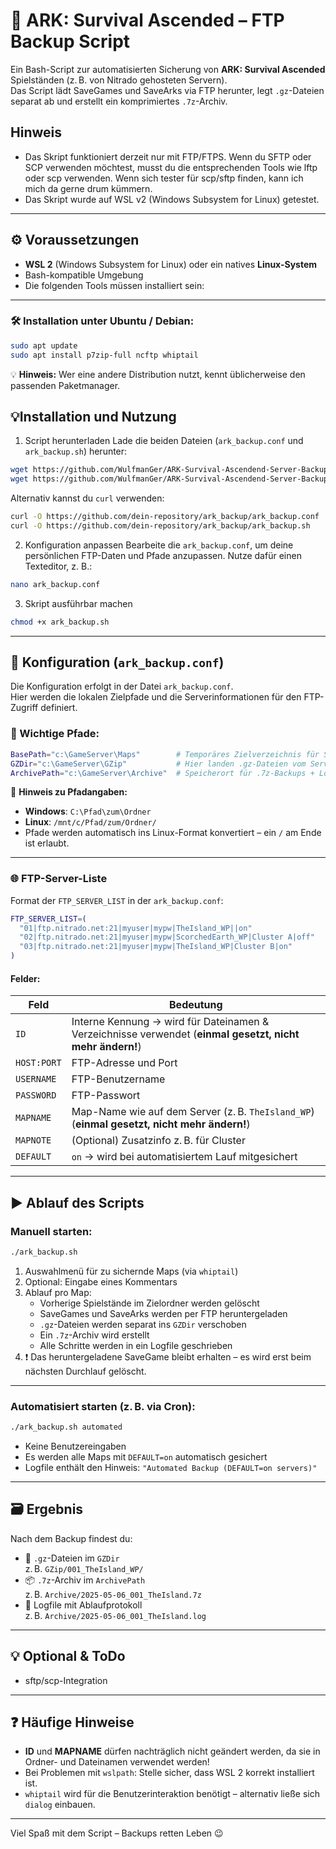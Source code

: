 # 🧬 ARK: Survival Ascended – FTP Backup Script

Ein Bash-Script zur automatisierten Sicherung von **ARK: Survival Ascended** Spielständen (z. B. von Nitrado gehosteten Servern).  
Das Script lädt SaveGames und SaveArks via FTP herunter, legt `.gz`-Dateien separat ab und erstellt ein komprimiertes `.7z`-Archiv.

## Hinweis
- Das Skript funktioniert derzeit nur mit FTP/FTPS. Wenn du SFTP oder SCP verwenden möchtest, musst du die entsprechenden Tools wie lftp oder scp verwenden. Wenn sich tester für scp/sftp finden, kann ich mich da gerne drum kümmern.
- Das Skript wurde auf WSL v2 (Windows Subsystem for Linux) getestet.
---

## ⚙️ Voraussetzungen

- **WSL 2** (Windows Subsystem for Linux) oder ein natives **Linux-System**
- Bash-kompatible Umgebung
- Die folgenden Tools müssen installiert sein:

---

### 🛠️ Installation unter Ubuntu / Debian:

```bash
sudo apt update
sudo apt install p7zip-full ncftp whiptail
```

💡 **Hinweis:** Wer eine andere Distribution nutzt, kennt üblicherweise den passenden Paketmanager.

## 💡Installation und Nutzung
1. Script herunterladen
   Lade die beiden Dateien (`ark_backup.conf` und `ark_backup.sh`) herunter:
  ```bash
  wget https://github.com/WulfmanGer/ARK-Survival-Ascendend-Server-Backup/ark_backup.conf
  wget https://github.com/WulfmanGer/ARK-Survival-Ascendend-Server-Backup/ark_backup.sh
  ```

  Alternativ kannst du `curl` verwenden:
  ```bash
  curl -O https://github.com/dein-repository/ark_backup/ark_backup.conf
  curl -O https://github.com/dein-repository/ark_backup/ark_backup.sh
   ```
2. Konfiguration anpassen
  Bearbeite die `ark_backup.conf`, um deine persönlichen FTP-Daten und Pfade anzupassen. Nutze dafür einen Texteditor, z. B.:
  ```bash
  nano ark_backup.conf
  ```
3. Skript ausführbar machen
  ```bash
  chmod +x ark_backup.sh
  ```

---

## 📁 Konfiguration (`ark_backup.conf`)

Die Konfiguration erfolgt in der Datei `ark_backup.conf`.  
Hier werden die lokalen Zielpfade und die Serverinformationen für den FTP-Zugriff definiert.

### 🔧 Wichtige Pfade:

```bash
BasePath="c:\GameServer\Maps"        # Temporäres Zielverzeichnis für Spielstände
GZDir="c:\GameServer\GZip"           # Hier landen .gz-Dateien vom Server
ArchivePath="c:\GameServer\Archive"  # Speicherort für .7z-Backups + Logfiles
```

📌 **Hinweis zu Pfadangaben:**
- **Windows**: `C:\Pfad\zum\Ordner`
- **Linux**: `/mnt/c/Pfad/zum/Ordner/`
- Pfade werden automatisch ins Linux-Format konvertiert – ein `/` am Ende ist erlaubt.

---

### 🌐 FTP-Server-Liste

Format der `FTP_SERVER_LIST` in der `ark_backup.conf`:

```bash
FTP_SERVER_LIST=(
  "01|ftp.nitrado.net:21|myuser|mypw|TheIsland_WP||on"
  "02|ftp.nitrado.net:21|myuser|mypw|ScorchedEarth_WP|Cluster A|off"
  "03|ftp.nitrado.net:21|myuser|mypw|TheIsland_WP|Cluster B|on"
)
```

#### Felder:

| Feld         | Bedeutung |
|--------------|-----------|
| `ID`         | Interne Kennung → wird für Dateinamen & Verzeichnisse verwendet (**einmal gesetzt, nicht mehr ändern!**) |
| `HOST:PORT`  | FTP-Adresse und Port |
| `USERNAME`   | FTP-Benutzername |
| `PASSWORD`   | FTP-Passwort |
| `MAPNAME`    | Map-Name wie auf dem Server (z. B. `TheIsland_WP`) (**einmal gesetzt, nicht mehr ändern!**) |
| `MAPNOTE`    | (Optional) Zusatzinfo z. B. für Cluster |
| `DEFAULT`    | `on` → wird bei automatisiertem Lauf mitgesichert |

---

## ▶️ Ablauf des Scripts

### Manuell starten:

```bash
./ark_backup.sh
```

1. Auswahlmenü für zu sichernde Maps (via `whiptail`)
2. Optional: Eingabe eines Kommentars
3. Ablauf pro Map:
   - Vorherige Spielstände im Zielordner werden gelöscht
   - SaveGames und SaveArks werden per FTP heruntergeladen
   - `.gz`-Dateien werden separat ins `GZDir` verschoben
   - Ein `.7z`-Archiv wird erstellt
   - Alle Schritte werden in ein Logfile geschrieben
4. ❗ Das heruntergeladene SaveGame bleibt erhalten – es wird erst beim nächsten Durchlauf gelöscht.

---

### Automatisiert starten (z. B. via Cron):

```bash
./ark_backup.sh automated
```

- Keine Benutzereingaben
- Es werden alle Maps mit `DEFAULT=on` automatisch gesichert
- Logfile enthält den Hinweis: `"Automated Backup (DEFAULT=on servers)"`

---

## 🗃️ Ergebnis

Nach dem Backup findest du:

- 🧩 `.gz`-Dateien im `GZDir`  
  z. B. `GZip/001_TheIsland_WP/`
- 📦 `.7z`-Archiv im `ArchivePath`  
  z. B. `Archive/2025-05-06_001_TheIsland.7z`
- 📄 Logfile mit Ablaufprotokoll  
  z. B. `Archive/2025-05-06_001_TheIsland.log`

---

## 💡 Optional & ToDo

- sftp/scp-Integration

---

## ❓ Häufige Hinweise

- **ID** und **MAPNAME** dürfen nachträglich nicht geändert werden, da sie in Ordner- und Dateinamen verwendet werden!
- Bei Problemen mit `wslpath`: Stelle sicher, dass WSL 2 korrekt installiert ist.
- `whiptail` wird für die Benutzerinteraktion benötigt – alternativ ließe sich `dialog` einbauen.

---

Viel Spaß mit dem Script – Backups retten Leben 😉
